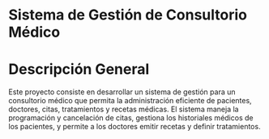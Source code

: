 # Sistema de Gestión de Consultorio Médico
# Descripción General
Este proyecto consiste en desarrollar un sistema de gestión para un consultorio médico que permita la administración eficiente de pacientes, doctores, citas, tratamientos y recetas médicas. El sistema maneja la programación y cancelación de citas, gestiona los historiales médicos de los pacientes, y permite a los doctores emitir recetas y definir tratamientos.
